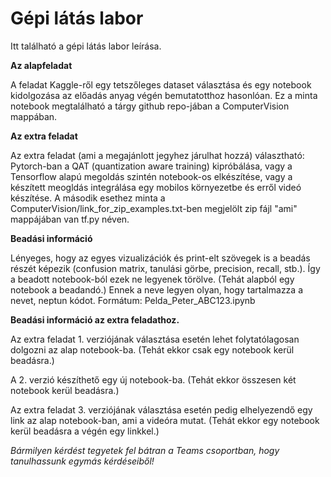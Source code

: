# Gépi látás labor

Itt található a gépi látás labor leírása.

**Az alapfeladat**

A feladat Kaggle-ről egy tetszőleges dataset választása és egy notebook kidolgozása az előadás anyag végén bemutatotthoz hasonlóan. Ez a minta notebook megtalálható a tárgy github repo-jában a ComputerVision mappában.

**Az extra feladat**

Az extra feladat (ami a megajánlott jegyhez járulhat hozzá) választható: Pytorch-ban a QAT (quantization aware training) kipróbálása, vagy a Tensorflow alapú megoldás szintén notebook-os elkészítése, vagy a készített meogldás integrálása egy mobilos környezetbe és erről videó készítése. A második esethez minta a ComputerVision/link_for_zip_examples.txt-ben megjelölt zip fájl "ami" mappájában van tf.py néven.

**Beadási információ**

Lényeges, hogy az egyes vizualizációk és print-elt szövegek is a beadás részét képezik (confusion matrix, tanulási görbe, precision, recall, stb.). Így a beadott notebook-ból ezek ne legyenek törölve. (Tehát alapból egy notebook a beadandó.) Ennek a neve legyen olyan, hogy tartalmazza a nevet, neptun kódot. Formátum: Pelda_Peter_ABC123.ipynb

**Beadási információ az extra feladathoz.**

Az extra feladat 1. verziójának választása esetén lehet folytatólagosan dolgozni az alap notebook-ba. (Tehát ekkor csak egy notebook kerül beadásra.)

A 2. verzió készíthető egy új notebook-ba. (Tehát ekkor összesen két notebook kerül beadásra.)

Az extra feladat 3. verziójának választása esetén pedig elhelyezendő egy link az alap notebook-ban, ami a videóra mutat. (Tehát ekkor egy notebook kerül beadásra a végén egy linkkel.)

_Bármilyen kérdést tegyetek fel bátran a Teams csoportban, hogy tanulhassunk egymás kérdéseiből!_
